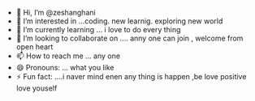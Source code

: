 - 👋 Hi, I’m @zeshanghani
- 👀 I’m interested in ...coding. new learnig. exploring new world 
- 🌱 I’m currently learning ... i love to do every thing
- 💞️ I’m looking to collaborate on .... anny one can join , welcome from open heart
- 📫 How to reach me ... any one
- 😄 Pronouns: ... what you like
- ⚡ Fun fact: ....i naver mind enen any thing is happen ,be love positive love youself

<!---
zeshanghani/zeshanghani is a ✨ special ✨ repository because its `README.md` (this file) appears on your GitHub profile.
You can click the Preview link to take a look at your changes.
--->
